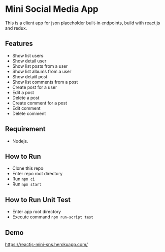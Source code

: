 # Mini Social Media App
This is a client app for json placeholder built-in endpoints, build with react js and redux.
## Features
- Show list users
- Show detail user
- Show list posts from a user
- Show list albums from a user
- Show detaiil post
- Show list comments from a post
- Create post for a user
- Edit a post
- Delete a post
- Create comment for a post
- Edit comment
- Delete comment

## Requirement
- Nodejs.

## How to Run
- Clone this repo
- Enter repo root directory
- Run `npm ci`
- Run `npm start`

## How to Run Unit Test
- Enter app root directory
- Execute command `npm run-script test`

## Demo
https://reactjs-mini-sns.herokuapp.com/

